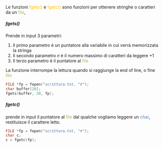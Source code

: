 Le funzioni <font color="#ffc000">fgets()</font> e <font color="#ffc000">fgetc()</font> sono funzioni per ottenere stringhe o caratteri da un <font color="#9bbb59">file</font>, 


##### fgets()

Prende in input 3 parametri:
1. Il primo parametro è un puntatore alla variabile in cui verrà memorizzata la stringa
2. Il secondo parametro $n$ è il numero massimo di caratteri da leggere +1
3. Il terzo parametro è il puntatore al <font color="#9bbb59">file</font>

La funzione interrompe la lettura quando si raggiunge la end of line, o fine <font color="#9bbb59">file</font>

```C
FILE *fp = fopen("scrittura.txt, "r");
char buffer[20];
fgets(buffer, 20, fp);
```

##### fgetc()

prende in input il puntatore al <font color="#9bbb59">file</font> dal qualche vogliamo leggere un <font color="#4f81bd">char</font>, restituisce il carattere letto.

```C
FILE *fp = fopen("scrittura.txt, "r");
char c;
c = fgetc(fp);
```
